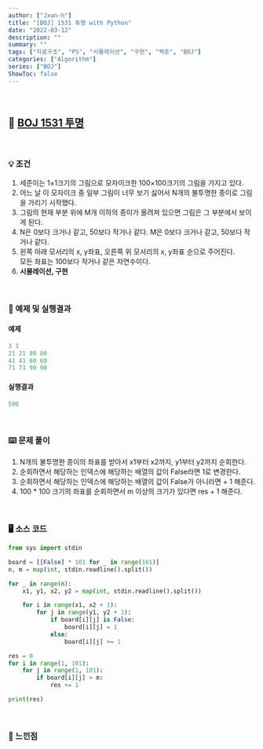 ```yaml
---
author: ["Jxun-h"]
title: "[BOJ] 1531 투명 with Python"
date: "2022-03-12"
description: ""
summary: ""
tags: ["자료구조", "PS", "시뮬레이션", "구현", "백준", "BOJ"]
categories: ["Algorithm"]
series: ["BOJ"]
ShowToc: false
---
```


<br>

## 📌 <a href="https://www.acmicpc.net/problem/1531" target="_blank">BOJ 1531 투명</a>

<br>

### 💡 조건

1.  세준이는 1×1크기의 그림으로 모자이크한 100×100크기의 그림을 가지고 있다.
2.  어느 날 이 모자이크 중 일부 그림이 너무 보기 싫어서 N개의 불투명한 종이로 그림을 가리기 시작했다.
3.  그림의 현재 부분 위에 M개 이하의 종이가 올려져 있으면 그림은 그 부분에서 보이게 된다.
4.  N은 0보다 크거나 같고, 50보다 작거나 같다. M은 0보다 크거나 같고, 50보다 작거나 같다.
5.  왼쪽 아래 모서리의 x, y좌표, 오른쪽 위 모서리의 x, y좌표 순으로 주어진다.  
    모든 좌표는 100보다 작거나 같은 자연수이다.
6.  **시뮬레이션, 구현**

<br>

### 🔖 예제 및 실행결과

#### 예제

```py
3 1
21 21 80 80
41 41 60 60
71 71 90 90
```

#### 실행결과

```py
500
```

<br>

### ⌨️ 문제 풀이

1.  N개의 불투명한 종이의 좌표를 받아서 x1부터 x2까지, y1부터 y2까지 순회한다.
2.  순회하면서 해당하는 인덱스에 해당하는 배열의 값이 False라면 1로 변경한다.
3.  순회하면서 해당하는 인덱스에 해당하는 배열의 값이 False가 아니라면 + 1 해준다.
4.  100 * 100 크기의 좌표를 순회하면서 m 이상의 크기가 있다면 res + 1 해준다.

<br>

### 🖥 소스 코드

```py
from sys import stdin

board = [[False] * 101 for _ in range(101)]
n, m = map(int, stdin.readline().split())

for _ in range(n):
    x1, y1, x2, y2 = map(int, stdin.readline().split())

    for i in range(x1, x2 + 1):
        for j in range(y1, y2 + 1):
            if board[i][j] is False:
                board[i][j] = 1
            else:
                board[i][j] += 1

res = 0
for i in range(1, 101):
    for j in range(1, 101):
        if board[i][j] > m:
            res += 1

print(res)
```

<br>

### 💾 느낀점